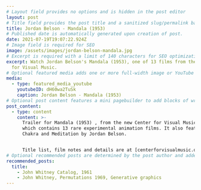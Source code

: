 ```yaml
---
# Layout field provides no options and is hidden in the post editor
layout: post
# Title field provides the post title and a sanitized slug/permalink based on the title content. !!! Use a descriptive title and then do not change it !!!
title: Jordan Belson - Mandala (1953)
# Published date is automatically generated upon creation of post.
date: 2021-07-19T19:07:22.924Z
# Image field is required for SEO
image: /assets/images/jordan-belson-mandala.jpg
# Excerpt is required with a limit of 140 characters for SEO optimization
excerpt: Watch Jordan Belson's Mandala (1953), one of 13 films from the Center
  for Visual Music.
# Optional featured media adds one or more full-width image or YouTube embeds to the top of the post.
media:
  - type: featured_media_youtube
    youtubeID: dH60wa2TuSk
    caption: Jordan Belson - Mandala (1953)
# Optional post content features a mini pagebuilder to add blocks of written content, images, and YouTube embeds to the post. Recommended at least one instance of WYSIWYG block.
post_content:
  - type: content
    content: >-
      Trailer for Mandala (1953) , from the new Center for Visual Music DVD,
      which contains 13 rare experimental animation films. It also features
      Chakra and Meditation by Jordan Belson.


      Title list, film notes and details are at [centerforvisualmusic.org/visualmusicdvd](centerforvisualmusic.org/visualmusicdvd)
# Optional recommended posts are determined by the post author and added here. This is good for SEO and internal linking.
recommended_posts:
  title:
    - John Whitney Catalog, 1961
    - John Whitney, Permutations 1969, Generative graphics
---
```

